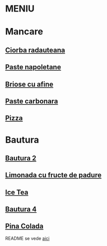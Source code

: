 # MENIU

# Mancare

## [Ciorba radauteana](./mancare/ciorba_radauteana.md)

## [Paste napoletane](./mancare/Paste_napoletane.md)

## [Briose cu afine](mancare/Briose.md)
## [Paste carbonara](./mancare/Paste%20carbonara.md)

## [Pizza](./mancare/pizza.md)


# Bautura
## [Bautura 2](./bautura/bautura2.md)

## [Limonada cu fructe de padure](./bautura/Limonada_cu_fructe_de_padure.md)
## [Ice Tea](./bautura/Ice%20Tea.md)

## [Bautura 4](./bautura/bautura4.md)
## [Pina Colada](./bautura/Pina_Colada.md)

README se vede [aici](./README.md)
